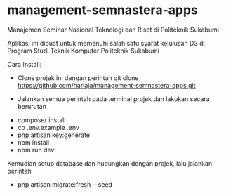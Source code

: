 # management-semnastera-apps
Manajemen Seminar Nasional Teknologi dan Riset di Politeknik Sukabumi

Aplikasi ini dibuat untuk memenuhi salah satu syarat kelulusan D3 di Program Studi Teknik Komputer Politeknik Sukabumi

Cara Install:
- Clone projek ini dengan perintah git clone https://github.com/hariaja/management-semnastera-apps.git
* Jalankan semua perintah pada terminal projek dan lakukan secara berurutan

- composer install
- cp .env.example .env
- php artisan key:generate
- npm install
- npm run dev

Kemudian setup database dan hubungkan dengan projek, lalu jalankan perintah
- php artisan migrate:fresh --seed
